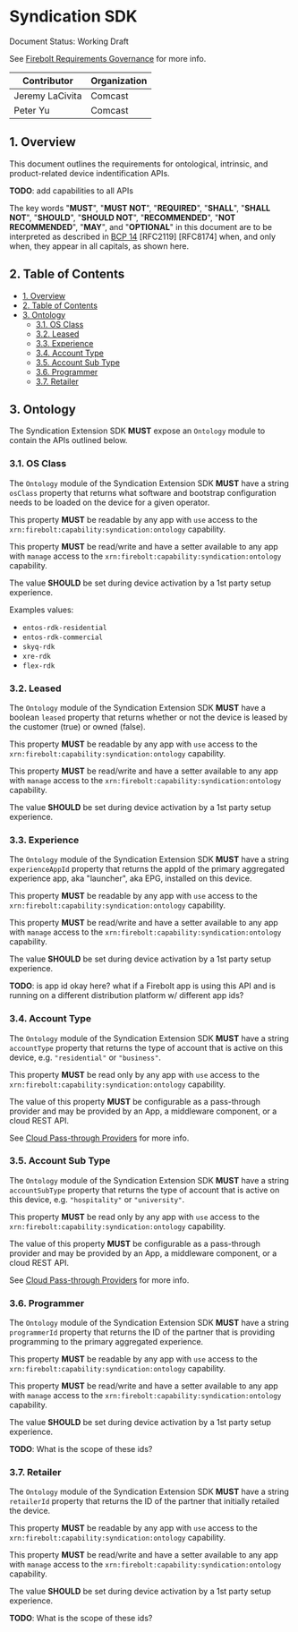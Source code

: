 # Syndication SDK

Document Status: Working Draft

See [Firebolt Requirements Governance](../../governance.md) for more info.

| Contributor     | Organization   |
| --------------- | -------------- |
| Jeremy LaCivita | Comcast        |
| Peter Yu        | Comcast        |

## 1. Overview
This document outlines the requirements for ontological, intrinsic, and product-related device indentification APIs.

**TODO**: add capabilities to all APIs

The key words "**MUST**", "**MUST NOT**", "**REQUIRED**", "**SHALL**", "**SHALL NOT**", "**SHOULD**", "**SHOULD NOT**", "**RECOMMENDED**", "**NOT RECOMMENDED**", "**MAY**", and "**OPTIONAL**" in this document are to be interpreted as described in [BCP 14](https://www.rfc-editor.org/rfc/rfc2119.txt) [RFC2119] [RFC8174] when, and only when, they appear in all capitals, as shown here.

## 2. Table of Contents
- [1. Overview](#1-overview)
- [2. Table of Contents](#2-table-of-contents)
- [3. Ontology](#3-ontology)
  - [3.1. OS Class](#31-os-class)
  - [3.2. Leased](#32-leased)
  - [3.3. Experience](#33-experience)
  - [3.4. Account Type](#34-account-type)
  - [3.5. Account Sub Type](#35-account-sub-type)
  - [3.6. Programmer](#36-programmer)
  - [3.7. Retailer](#37-retailer)

## 3. Ontology
The Syndication Extension SDK **MUST** expose an `Ontology` module to contain the APIs outlined below.

### 3.1. OS Class
The `Ontology` module of the Syndication Extension SDK **MUST** have a string `osClass` property that returns what software and bootstrap configuration needs to be loaded on the device for a given operator.

This property **MUST** be readable by any app with `use` access to the `xrn:firebolt:capability:syndication:ontology` capability.

This property **MUST** be read/write and have a setter available to any app with `manage` access to the `xrn:firebolt:capability:syndication:ontology` capability.

The value **SHOULD** be set during device activation by a 1st party setup experience.

Examples values:

- `entos-rdk-residential`
- `entos-rdk-commercial`
- `skyq-rdk`
- `xre-rdk`
- `flex-rdk`

### 3.2. Leased
The `Ontology` module of the Syndication Extension SDK **MUST** have a boolean `leased` property that returns whether or not the device is leased by the customer (true) or owned (false).

This property **MUST** be readable by any app with `use` access to the `xrn:firebolt:capability:syndication:ontology` capability.

This property **MUST** be read/write and have a setter available to any app with `manage` access to the `xrn:firebolt:capability:syndication:ontology` capability.

The value **SHOULD** be set during device activation by a 1st party setup experience.

### 3.3. Experience
The `Ontology` module of the Syndication Extension SDK **MUST** have a string `experienceAppId` property that returns the appId of the primary aggregated experience app, aka "launcher", aka EPG, installed on this device.

This property **MUST** be readable by any app with `use` access to the `xrn:firebolt:capability:syndication:ontology` capability.

This property **MUST** be read/write and have a setter available to any app with `manage` access to the `xrn:firebolt:capability:syndication:ontology` capability.

The value **SHOULD** be set during device activation by a 1st party setup experience.

**TODO**: is app id okay here? what if a Firebolt app is using this API and is running on a different distribution platform w/ different app ids?

### 3.4. Account Type
The `Ontology` module of the Syndication Extension SDK **MUST** have a string `accountType` property that returns the type of account that is active on this device, e.g. `"residential"` or `"business"`.

This property **MUST** be read only by any app with `use` access to the `xrn:firebolt:capability:syndication:ontology` capability.

The value of this property **MUST** be configurable as a pass-through provider and may be provided by an App, a middleware component, or a cloud REST API.

See [Cloud Pass-through Providers](#) for more info.

### 3.5. Account Sub Type
The `Ontology` module of the Syndication Extension SDK **MUST** have a string `accountSubType` property that returns the type of account that is active on this device, e.g. `"hospitality"` or `"university"`.

This property **MUST** be read only by any app with `use` access to the `xrn:firebolt:capability:syndication:ontology` capability.

The value of this property **MUST** be configurable as a pass-through provider and may be provided by an App, a middleware component, or a cloud REST API.

See [Cloud Pass-through Providers](#) for more info.

### 3.6. Programmer
The `Ontology` module of the Syndication Extension SDK **MUST** have a string `programmerId` property that returns the ID of the partner that is providing programming to the primary aggregated experience.

This property **MUST** be readable by any app with `use` access to the `xrn:firebolt:capability:syndication:ontology` capability.

This property **MUST** be read/write and have a setter available to any app with `manage` access to the `xrn:firebolt:capability:syndication:ontology` capability.

The value **SHOULD** be set during device activation by a 1st party setup experience.

**TODO**: What is the scope of these ids?

### 3.7. Retailer
The `Ontology` module of the Syndication Extension SDK **MUST** have a string `retailerId` property that returns the ID of the partner that initially retailed the device.

This property **MUST** be readable by any app with `use` access to the `xrn:firebolt:capability:syndication:ontology` capability.

This property **MUST** be read/write and have a setter available to any app with `manage` access to the `xrn:firebolt:capability:syndication:ontology` capability.

The value **SHOULD** be set during device activation by a 1st party setup experience.

**TODO**: What is the scope of these ids?
